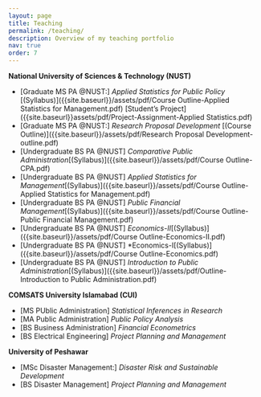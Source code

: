 ```yaml
---
layout: page
title: Teaching
permalink: /teaching/
description: Overview of my teaching portfolio
nav: true
order: 7 
---
```


**National University of Sciences & Technology (NUST)**
*  [Graduate MS PA @NUST:] *Applied Statistics for Public Policy* [(Syllabus)]({{site.baseurl}}/assets/pdf/Course Outline-Applied Statistics for Management.pdf)  [Student’s Project]({{site.baseurl}}assets/pdf/Project-Assignment-Applied Statistics.pdf)
*  [Graduate MS PA @NUST:] *Research Proposal Development* [(Course Outline)]({{site.baseurl}}/assets/pdf/Research Proposal Development-outline.pdf)
*  [Undergraduate BS PA @NUST] *Comparative Public Administration*[(Syllabus)]({{site.baseurl}}/assets/pdf/Course Outline-CPA.pdf) 
*  [Undergraduate BS PA @NUST] *Applied Statistics for Management*[(Syllabus)]({{site.baseurl}}/assets/pdf/Course Outline-Applied Statistics for Management.pdf) 
*  [Undergraduate BS PA @NUST] *Public Financial Management*[(Syllabus)]({{site.baseurl}}/assets/pdf/Course Outline-Public Financial Management.pdf)  
*  [Undergraduate BS PA @NUST] *Economics-II*[(Syllabus)]({{site.baseurl}}/assets/pdf/Course Outline-Economics-II.pdf)  
*  [Undergraduate BS PA @NUST] *Economics-I[(Syllabus)]({{site.baseurl}}/assets/pdf/Course Outline-Economics.pdf) 
*  [Undergraduate BS PA @NUST] *Introduction to Public Administration*[(Syllabus)]({{site.baseurl}}/assets/pdf/Outline-Introduction to Public Administration.pdf)  

**COMSATS University Islamabad (CUI)**
*  [MS PUblic Administration] *Statistical Inferences in Research* 
*  [MA Public Administration] *Public Policy Analysis*
*  [BS Business Administration] *Financial Econometrics* 
*  [BS Electrical Engineering] *Project Planning and Management*

**University of Peshawar** 
*  [MSc Disaster Management:] *Disaster Risk and Sustainable Development*
*  [BS Disaster Management]   *Project Planning and Management*

